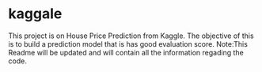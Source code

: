# kaggale

This project is on House Price Prediction from Kaggle. The objective of this is to build a prediction model that is has good evaluation score. 
Note:This Readme will be updated and will contain all the information regading the code.
